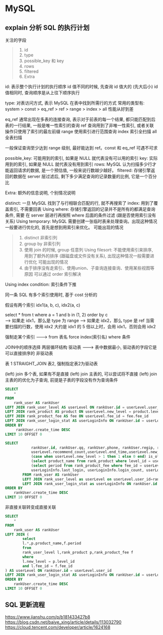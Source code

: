 # MySQL

## explain 分析 SQL 的执行计划

关注的字段
> 1. id
> 2. type
> 3. possible_key 和 key
> 4. rows
> 5. filtered
> 6. Extra

id: 表示整个执行计划的执行顺序 id 值不同的时候, 先查询 id 值大的 (先大后小)
id 值相同时, 查询顺序是从上往下顺序执行

type: 对表访问方式, 表示 MySQL 在表中找到所需行的方式 常用的类型有: system > const > eq_ref > ref > range > index > all 性能从好到差

eq_ref 通常出现在多表的连接查询, 表示对于前表的每一个结果, 都只能匹配到后表的一行结果, 一般是唯一性索引的查询 
ref 查询用到了非唯一性索引, 或者关联操作只使用了索引的最左前缀 
range 使用索引进行范围查询 
index 索引全扫描 
all 全表扫描

一般保证查询至少达到 range 级别, 最好能达到 ref。const 和 eq_ref 可遇不可求

possible_key: 可能用到的索引, 如果是 NULL 就代表没有可以用的索引
key:  实际用到的索引, 如果是 NULL 就代表没有用到索引
rows: MySQL 认为扫描多少行才能返回请求的数据, 是一个预估值, 一般来说行数越少越好。
filtered: 存储引擎返回的数据在 server 层过滤后, 剩下多少满足查询的记录数量的比例, 它是一个百分比

Extra: 额外的信息说明, 个别情况说明

distinct: 一旦 MySQL 找到了与行相联合匹配的行, 就不再搜索了
index: 用到了覆盖索引, 不需要回表
Using where: 存储引擎返回的记录并不是所有的都满足查询条件, 需要 在 server 层进行再按照 where 后面的条件过滤 (跟是否使用索引没有关系)
Using temporary: MySQL 需要创建一张临时表来处理查询。出现这种情况一般要进行优化的, 首先是想到用索引来优化。
可能出现的情况
> 1. distinct 非索引列
> 2. group by 非索引列
> 3. 使用 join 的时候, group 任意列
Using filesort: 不能使用索引来排序, 用到了额外的排序 (跟磁盘或文件没有关系),  出现这种情况一般需要进行优化
可能出现的情况
> 1. 由于排序没有走索引、使用union、子查询连接查询、使用某些视图等原因
可以通过 order 索引解决


Using index condition: 索引条件下推

同一条 SQL 有多个索引使用时, 基于 cost 分析的

假设有两个索引 idx1(a, b, c), idx2(a, c)

select * from t where a = 1 and b in (1, 2) order by c  
--> 如果走 idx1，那么是 type 为 range
--> 如果走 idx2，那么 type 是 ref
当需要扫描的行数，使用 idx2 大约是 idx1 的 5 倍以上时，会用 idx1，否则会用 idx2

强制走某个索引 ---> from 表名 force index(索引名) where 条件

JOIN中的顺序选择
两层循环结构
驱动表 ---> 表中数据最小, 驱动表的字段它是可以直接排序的
非驱动表

表 1 STRAIGHT_JOIN 表2, 强制指定表2为驱动表

(left) join 多个表, 如果有不是直接 (left) join 主表的, 可以尝试将不直接 (left) join 主表的的优化为子查询, 前提是子表的字段没有作为查询条件 

```sql
SELECT  
    *  
FROM  
    rank_user AS rankUser  
LEFT JOIN rank_user_level AS userLevel ON rankUser.id = userLevel.user_id  
LEFT JOIN rank_product AS product ON userLevel.new_level = product.level_id  
LEFT JOIN rank_product_fee AS fee ON userLevel.fee_id = fee.fee_id  
LEFT JOIN rank_user_login_stat AS userLoginInfo ON rankUser.id = userLoginInfo.user_id  
ORDER BY  
     rankUser.create_time DESC  
LIMIT 10 OFFSET 0
```

```sql
SELECT  
            rankUser.id, rankUser.qq, rankUser.phone, rankUser.regip, rankUser.channel, rankUser.create_time, rankUser.qudao_key, rankUser.qq_openid, rankUser.wechat_openid,  
            userLevel.recommend_count,userLevel.end_time,userLevel.new_level,userLevel.`level`,userLevel.new_recommend_count,userLevel.`is_limited`,  
            (case when userLevel.new_level > 1 then 1 else 0 end) is_official_user,  
            (select product_name from rank_product where level_id = userLevel.new_level) product_name,  
            (select period from rank_product_fee where fee_id = userLevel.fee_id) period,  
            userLoginInfo.last_login, userLoginInfo.login_count, userLoginInfo.login_seconds  
        FROM rank_user AS rankUser  
        LEFT JOIN rank_user_level as userLevel on userLevel.user_id=rankUser.id  
        LEFT JOIN rank_user_login_stat as userLoginInfo ON rankUser.id = userLoginInfo.user_id  
ORDER BY  
    rankUser.create_time DESC  
LIMIT 10 OFFSET 0  
```

非直接关联转变成直接关联

```sql
SELECT  
    *  
FROM  
    rank_user AS rankUser  
LEFT JOIN (  
        select   
        l.*,p.product_name,f.period   
        from   
        rank_user_level l,rank_product p,rank_product_fee f  
        where   
        l.new_level = p.level_id   
        and l.fee_id = f.fee_id  
) AS userLevel ON rankUser.id = userLevel.user_id  
LEFT JOIN rank_user_login_stat AS userLoginInfo ON rankUser.id = userLoginInfo.user_id  
ORDER BY  
    rankUser.create_time DESC  
LIMIT 10 OFFSET 0  
```


## SQL 更新流程
https://www.jianshu.com/p/b181433427b8
https://blog.csdn.net/baiye_xing/article/details/113032790
https://cloud.tencent.com/developer/article/1624168